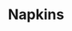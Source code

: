 ---
ee_id: '4163'
site: '1'
type: '2'
long_id: 2013 177 Napkins
url: 2013-177-napkins
title: Napkins
year: '2013'
medium: Inkjet on canvas
commission:
dims: 55in x 55in
pitch: Dirty napkin (watermarked)
ps:
live_url:
related: "[4115] [2013-169-freshbuzz] 2013-169 Freshbuzz"
youtube:
imgs: napkins-2013-177-full-database-ih.jpg
subheading:
display_year: '2013'
download:
add_credit:
add_credits:
related_code:
layout: things-i-made
---